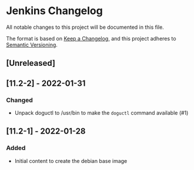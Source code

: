 # Jenkins Changelog
All notable changes to this project will be documented in this file.

The format is based on [Keep a Changelog](https://keepachangelog.com/en/1.0.0/),
and this project adheres to [Semantic Versioning](https://semver.org/spec/v2.0.0.html).

## [Unreleased]

## [11.2-2] - 2022-01-31
### Changed
- Unpack doguctl to /usr/bin to make the `doguctl` command available (#1)

## [11.2-1] - 2022-01-28
### Added
- Initial content to create the debian base image

